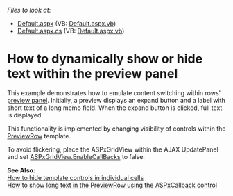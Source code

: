 <!-- default file list -->
*Files to look at*:

* [Default.aspx](./CS/DynamicShowHidePreview/Default.aspx) (VB: [Default.aspx.vb](./VB/DynamicShowHidePreview/Default.aspx.vb))
* [Default.aspx.cs](./CS/DynamicShowHidePreview/Default.aspx.cs) (VB: [Default.aspx.vb](./VB/DynamicShowHidePreview/Default.aspx.vb))
<!-- default file list end -->
# How to dynamically show or hide text within the preview panel


<p>This example demonstrates how to emulate content switching within rows' <a href="http://documentation.devexpress.com/#AspNet/CustomDocument3672">preview panel</a>. Initially, a preview displays an expand button and a label with short text of a long memo field. When the expand button is clicked, full text is displayed.</p><p>This functionality is implemented by changing visibility of controls within the <a href="http://documentation.devexpress.com/#AspNet/DevExpressWebASPxGridViewGridViewTemplates_PreviewRowtopic">PreviewRow</a> template.</p><p>To avoid flickering, place the ASPxGridView within the AJAX UpdatePanel and set <a href="http://documentation.devexpress.com/#AspNet/DevExpressWebASPxGridViewASPxGridView_EnableCallBackstopic">ASPxGridView.EnableCallBacks</a> to false.</p><p><strong>See Also:</strong><br />
<a href="https://www.devexpress.com/Support/Center/p/E1385">How to hide template controls in individual cells</a><br />
<a href="https://www.devexpress.com/Support/Center/p/E2287">How to show long text in the PreviewRow using the ASPxCallback control</a></p>

<br/>


